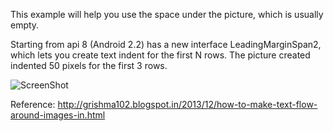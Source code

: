 
This example will help you use the space under the picture, which is usually empty.

Starting from api 8 (Android 2.2) has a new interface LeadingMarginSpan2, which lets you create text indent for the first N rows. The picture created indented 50 pixels for the first 3 rows.



![ScreenShot](https://images-blogger-opensocial.googleusercontent.com/gadgets/proxy?url=http%3A%2F%2F1.bp.blogspot.com%2F-2BUx6EfoJzU%2FUpxUtysrX2I%2FAAAAAAAAAOQ%2FqbuR74BTIgQ%2Fs1600%2Fdevice-2013-12-02-150913.png&container=blogger&gadget=a&rewriteMime=image%2F*)


Reference: http://grishma102.blogspot.in/2013/12/how-to-make-text-flow-around-images-in.html
